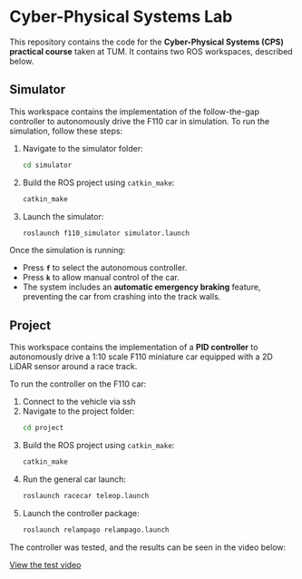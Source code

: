 # Cyber-Physical Systems Lab

This repository contains the code for the **Cyber-Physical Systems (CPS) practical course** taken at TUM. It contains two ROS workspaces, described below.

## Simulator

This workspace contains the implementation of the follow-the-gap controller to autonomously drive the F110 car in simulation. To run the simulation, follow these steps:

1. Navigate to the simulator folder:
    ```bash
    cd simulator
    ```

2. Build the ROS project using `catkin_make`:
    ```bash
    catkin_make
    ```

3. Launch the simulator:
    ```bash
    roslaunch f110_simulator simulator.launch
    ```

Once the simulation is running:

- Press **`f`** to select the autonomous controller.
- Press **`k`** to allow manual control of the car.
- The system includes an **automatic emergency braking** feature, preventing the car from crashing into the track walls.

## Project

This workspace contains the implementation of a **PID controller** to autonomously drive a 1:10 scale F110 miniature car equipped with a 2D LiDAR sensor around a race track.

To run the controller on the F110 car:

1. Connect to the vehicle via ssh
2. Navigate to the project folder:
    ```bash
    cd project
    ```
3. Build the ROS project using `catkin_make`:
    ```bash
    catkin_make
    ```
4. Run the general car launch:
    ```bash
    roslaunch racecar teleop.launch
    ```
5. Launch the controller package:
    ```bash
    roslaunch relampago relampago.launch
    ```
    
The controller was tested, and the results can be seen in the video below:

[View the test video](https://github.com/user-attachments/assets/1f92fa13-c9eb-4a28-8e78-7def6f82d74c)
